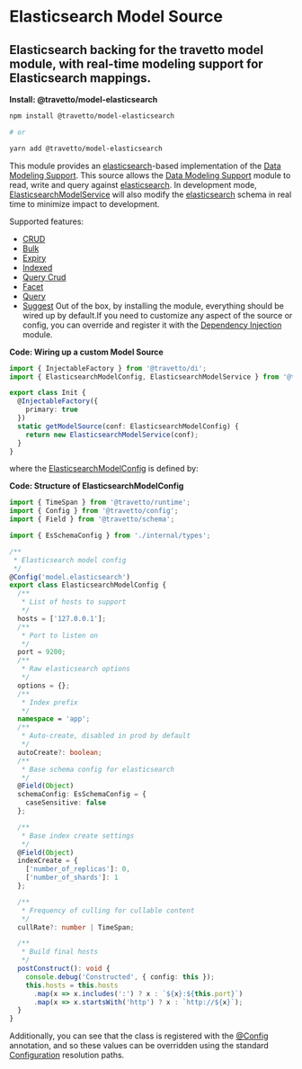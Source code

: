<!-- This file was generated by @travetto/doc and should not be modified directly -->
<!-- Please modify https://github.com/travetto/travetto/tree/main/module/model-elasticsearch/DOC.tsx and execute "npx trv doc" to rebuild -->
# Elasticsearch Model Source

## Elasticsearch backing for the travetto model module, with real-time modeling support for Elasticsearch mappings.

**Install: @travetto/model-elasticsearch**
```bash
npm install @travetto/model-elasticsearch

# or

yarn add @travetto/model-elasticsearch
```

This module provides an [elasticsearch](https://elastic.co)-based implementation of the [Data Modeling Support](https://github.com/travetto/travetto/tree/main/module/model#readme "Datastore abstraction for core operations.").  This source allows the [Data Modeling Support](https://github.com/travetto/travetto/tree/main/module/model#readme "Datastore abstraction for core operations.") module to read, write and query against [elasticsearch](https://elastic.co). In development mode, [ElasticsearchModelService](https://github.com/travetto/travetto/tree/main/module/model-elasticsearch/src/service.ts#L43) will also modify the [elasticsearch](https://elastic.co) schema in real time to minimize impact to development. 

Supported features:
   *  [CRUD](https://github.com/travetto/travetto/tree/main/module/model/src/service/crud.ts#L11)
   *  [Bulk](https://github.com/travetto/travetto/tree/main/module/model/src/service/bulk.ts#L19)
   *  [Expiry](https://github.com/travetto/travetto/tree/main/module/model/src/service/expiry.ts#L11)
   *  [Indexed](https://github.com/travetto/travetto/tree/main/module/model/src/service/indexed.ts#L12)
   *  [Query Crud](https://github.com/travetto/travetto/tree/main/module/model-query/src/service/crud.ts#L11)
   *  [Facet](https://github.com/travetto/travetto/tree/main/module/model-query/src/service/facet.ts#L12)
   *  [Query](https://github.com/travetto/travetto/tree/main/module/model-query/src/service/query.ts#L10)
   *  [Suggest](https://github.com/travetto/travetto/tree/main/module/model-query/src/service/suggest.ts#L12)
Out of the box, by installing the module, everything should be wired up by default.If you need to customize any aspect of the source or config, you can override and register it with the [Dependency Injection](https://github.com/travetto/travetto/tree/main/module/di#readme "Dependency registration/management and injection support.") module.

**Code: Wiring up a custom Model Source**
```typescript
import { InjectableFactory } from '@travetto/di';
import { ElasticsearchModelConfig, ElasticsearchModelService } from '@travetto/model-elasticsearch';

export class Init {
  @InjectableFactory({
    primary: true
  })
  static getModelSource(conf: ElasticsearchModelConfig) {
    return new ElasticsearchModelService(conf);
  }
}
```

where the [ElasticsearchModelConfig](https://github.com/travetto/travetto/tree/main/module/model-elasticsearch/src/config.ts#L11) is defined by:

**Code: Structure of ElasticsearchModelConfig**
```typescript
import { TimeSpan } from '@travetto/runtime';
import { Config } from '@travetto/config';
import { Field } from '@travetto/schema';

import { EsSchemaConfig } from './internal/types';

/**
 * Elasticsearch model config
 */
@Config('model.elasticsearch')
export class ElasticsearchModelConfig {
  /**
   * List of hosts to support
   */
  hosts = ['127.0.0.1'];
  /**
   * Port to listen on
   */
  port = 9200;
  /**
   * Raw elasticsearch options
   */
  options = {};
  /**
   * Index prefix
   */
  namespace = 'app';
  /**
   * Auto-create, disabled in prod by default
   */
  autoCreate?: boolean;
  /**
   * Base schema config for elasticsearch
   */
  @Field(Object)
  schemaConfig: EsSchemaConfig = {
    caseSensitive: false
  };

  /**
   * Base index create settings
   */
  @Field(Object)
  indexCreate = {
    ['number_of_replicas']: 0,
    ['number_of_shards']: 1
  };

  /**
   * Frequency of culling for cullable content
   */
  cullRate?: number | TimeSpan;

  /**
   * Build final hosts
   */
  postConstruct(): void {
    console.debug('Constructed', { config: this });
    this.hosts = this.hosts
      .map(x => x.includes(':') ? x : `${x}:${this.port}`)
      .map(x => x.startsWith('http') ? x : `http://${x}`);
  }
}
```

Additionally, you can see that the class is registered with the [@Config](https://github.com/travetto/travetto/tree/main/module/config/src/decorator.ts#L13) annotation, and so these values can be overridden using the standard [Configuration](https://github.com/travetto/travetto/tree/main/module/config#readme "Configuration support") resolution paths.
